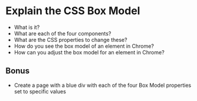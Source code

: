 # Explain the CSS Box Model

* What is it?
* What are each of the four components?
* What are the CSS properties to change these?
* How do you see the box model of an element in Chrome?
* How can you adjust the box model for an element in Chrome?

## Bonus

* Create a page with a blue div with each of the four Box Model properties set to specific values